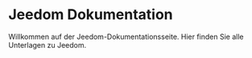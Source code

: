 # Jeedom Dokumentation

Willkommen auf der Jeedom-Dokumentationsseite. Hier finden Sie alle Unterlagen zu Jeedom.

<div id="div_searchBar"></div>
